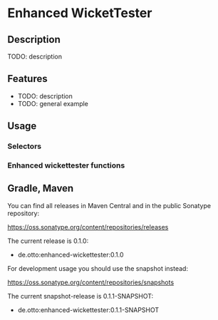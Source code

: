 # Enhanced WicketTester

## Description

TODO: description

## Features

- TODO: description
- TODO: general example

## Usage

### Selectors

### Enhanced wickettester functions

## Gradle, Maven

You can find all releases in Maven Central and in the public Sonatype repository:

https://oss.sonatype.org/content/repositories/releases

The current release is 0.1.0:

* de.otto:enhanced-wickettester:0.1.0

For development usage you should use the snapshot instead:

https://oss.sonatype.org/content/repositories/snapshots

The current snapshot-release is 0.1.1-SNAPSHOT:

* de.otto:enhanced-wickettester:0.1.1-SNAPSHOT